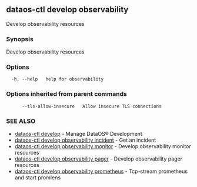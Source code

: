 ## dataos-ctl develop observability

Develop observability resources

### Synopsis

Develop observability resources

### Options

```
  -h, --help   help for observability
```

### Options inherited from parent commands

```
      --tls-allow-insecure   Allow insecure TLS connections
```

### SEE ALSO

* [dataos-ctl develop](dataos-ctl_develop.md)	 - Manage DataOS® Development
* [dataos-ctl develop observability incident](dataos-ctl_develop_observability_incident.md)	 - Get an incident
* [dataos-ctl develop observability monitor](dataos-ctl_develop_observability_monitor.md)	 - Develop observability monitor resources
* [dataos-ctl develop observability pager](dataos-ctl_develop_observability_pager.md)	 - Develop observability pager resources
* [dataos-ctl develop observability prometheus](dataos-ctl_develop_observability_prometheus.md)	 - Tcp-stream prometheus and start promlens

